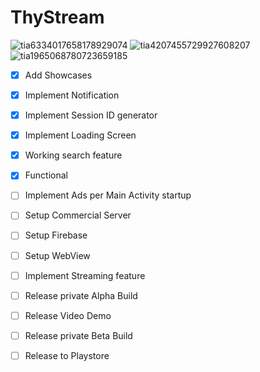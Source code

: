 # ThyStream

![tia6334017658178929074](https://user-images.githubusercontent.com/67490632/86341186-93ead100-bc1b-11ea-825d-d59754acc0a2.png)
![tia4207455729927608207](https://user-images.githubusercontent.com/67490632/86341190-94836780-bc1b-11ea-862d-a17fb727159d.png)
![tia1965068780723659185](https://user-images.githubusercontent.com/67490632/86403470-6762a380-bc73-11ea-852d-2e9ce619f674.png)

- [x] Add Showcases
- [x] Implement Notification
- [x] Implement Session ID generator
- [x] Implement Loading Screen
- [x] Working search feature
- [x] Functional
- [ ] Implement Ads per Main Activity startup
- [ ] Setup Commercial Server
- [ ] Setup Firebase
- [ ] Setup WebView
- [ ] Implement Streaming feature 
- [ ] Release private Alpha Build
- [ ] Release Video Demo
- [ ] Release private Beta Build
- [ ] Release to Playstore

